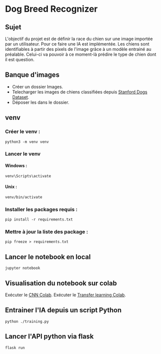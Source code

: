 # Dog Breed Recognizer

## Sujet
L'objectif du projet est de définir la race du chien sur une image importée par un utilisateur. Pour ce faire une IA est implémentée. Les chiens sont identifiables à partir des pixels de l'image grâce à un modèle entrainé au préalable. Celui-ci va pouvoir à ce moment-là prédire le type de chien dont il est question.


## Banque d'images

- Créer un dossier Images.
- Telecharger les images de chiens classifiées depuis [Stanford Dogs Dataset](http://vision.stanford.edu/aditya86/ImageNetDogs/images.tar).
- Déposer les dans le dossier.


## venv

### Créer le venv : <br/>
    
    python3 -m venv venv

### Lancer le venv

#### Windows : 

    venv\Scripts\activate

#### Unix : 

    venv/bin/activate

### Installer les packages requis : <br/>

    pip install -r requirements.txt

### Mettre à jour la liste des package : <br/>

    pip freeze > requirements.txt


## Lancer le notebook en local

    jupyter notebook

## Visualisation du notebook sur colab
Exécuter le [CNN Colab](https://colab.research.google.com/drive/1pkAMho_nuQvx7bFl7jUDOF55PbJdGXsX?usp=sharing).
Exécuter le [Transfer learning Colab](https://colab.research.google.com/drive/15SX2p6iwSYDh1dvYXhaqrMNbl3OjeJc0?usp=sharing).

## Entrainer l'IA depuis un script Python

    python ./training.py

## Lancer l'API python via flask

    flask run

